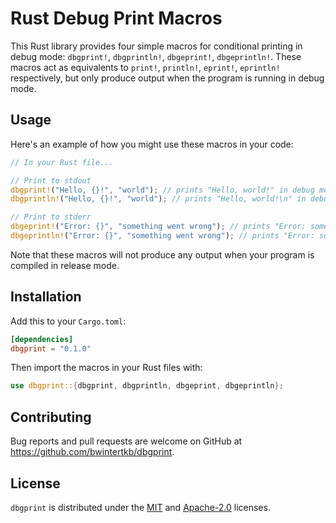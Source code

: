 # Rust Debug Print Macros

This Rust library provides four simple macros for conditional printing in debug mode: `dbgprint!`, `dbgprintln!`, `dbgeprint!`, `dbgeprintln!`. These macros act as equivalents to `print!`, `println!`, `eprint!`, `eprintln!` respectively, but only produce output when the program is running in debug mode.

## Usage

Here's an example of how you might use these macros in your code:

```rust
// In your Rust file...

// Print to stdout
dbgprint!("Hello, {}!", "world"); // prints "Hello, world!" in debug mode
dbgprintln!("Hello, {}!", "world"); // prints "Hello, world!\n" in debug mode

// Print to stderr
dbgeprint!("Error: {}", "something went wrong"); // prints "Error: something went wrong" to stderr in debug mode
dbgeprintln!("Error: {}", "something went wrong"); // prints "Error: something went wrong\n" to stderr in debug mode
```

Note that these macros will not produce any output when your program is compiled in release mode.

## Installation

Add this to your `Cargo.toml`:

```toml
[dependencies]
dbgprint = "0.1.0"
```

Then import the macros in your Rust files with:

```rust
use dbgprint::{dbgprint, dbgprintln, dbgeprint, dbgeprintln};
```

## Contributing

Bug reports and pull requests are welcome on GitHub at https://github.com/bwintertkb/dbgprint.

## License

`dbgprint` is distributed under the [MIT](https://choosealicense.com/licenses/mit/) and [Apache-2.0](https://choosealicense.com/licenses/apache-2.0/) licenses.

